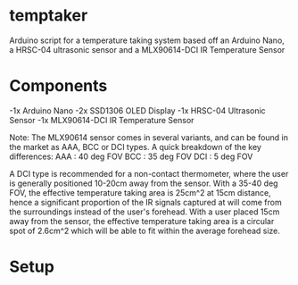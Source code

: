 # temptaker
Arduino script for a temperature taking system based off an Arduino Nano, a HRSC-04 ultrasonic sensor and a MLX90614-DCI IR Temperature Sensor

# Components
-1x Arduino Nano
-2x SSD1306 OLED Display
-1x HRSC-04 Ultrasonic Sensor
-1x MLX90614-DCI IR Temperature Sensor

Note: The MLX90614 sensor comes in several variants, and can be found in the market as AAA, BCC or DCI types. A quick breakdown of the key differences:
AAA : 40 deg FOV
BCC : 35 deg FOV
DCI : 5 deg FOV

A DCI type is recommended for a non-contact thermometer, where the user is generally positioned 10-20cm away from the sensor. With a 35-40 deg FOV, the effective temperature taking area is 25cm^2 at 15cm distance, hence a significant proportion of the IR signals captured at will come from the surroundings instead of the user's forehead. With a user placed 15cm away from the sensor, the effective temperature taking area is a circular spot of 2.6cm^2 which will be able to fit within the average forehead size.

# Setup
